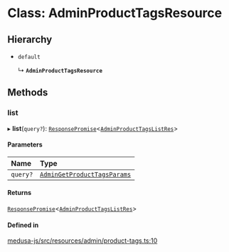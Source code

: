 # Class: AdminProductTagsResource

## Hierarchy

- `default`

  ↳ **`AdminProductTagsResource`**

## Methods

### list

▸ **list**(`query?`): [`ResponsePromise`](../modules/internal.md#responsepromise)<[`AdminProductTagsListRes`](../modules/internal-16.md#adminproducttagslistres)\>

#### Parameters

| Name | Type |
| :------ | :------ |
| `query?` | [`AdminGetProductTagsParams`](internal-16.AdminGetProductTagsParams.md) |

#### Returns

[`ResponsePromise`](../modules/internal.md#responsepromise)<[`AdminProductTagsListRes`](../modules/internal-16.md#adminproducttagslistres)\>

#### Defined in

[medusa-js/src/resources/admin/product-tags.ts:10](https://github.com/Julesdj/medusa/blob/3aa08271/packages/medusa-js/src/resources/admin/product-tags.ts#L10)
